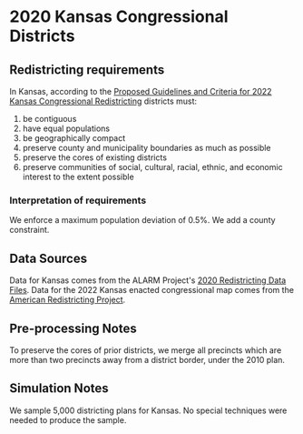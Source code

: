 # 2020 Kansas Congressional Districts

## Redistricting requirements
In Kansas, according to the [Proposed Guidelines and Criteria for 2022 Kansas Congressional Redistricting](https://redistricting.lls.edu/wp-content/uploads/KS-Proposed-redistricting-guidelines.pdf) districts must:

1. be contiguous
2. have equal populations
3. be geographically compact
4. preserve county and municipality boundaries as much as possible
5. preserve the cores of existing districts
6. preserve communities of social, cultural, racial, ethnic, and economic interest to the extent possible


### Interpretation of requirements
We enforce a maximum population deviation of 0.5%. We add a county constraint.

## Data Sources
Data for Kansas comes from the ALARM Project's [2020 Redistricting Data Files](https://alarm-redist.github.io/posts/2021-08-10-census-2020/). Data for the 2022 Kansas enacted congressional map comes from the [American Redistricting Project](https://thearp.org/state/kansas/).

## Pre-processing Notes
To preserve the cores of prior districts, we merge all precincts which are more than two precincts away from a district border, under the 2010 plan.

## Simulation Notes
We sample 5,000 districting plans for Kansas.
No special techniques were needed to produce the sample.
